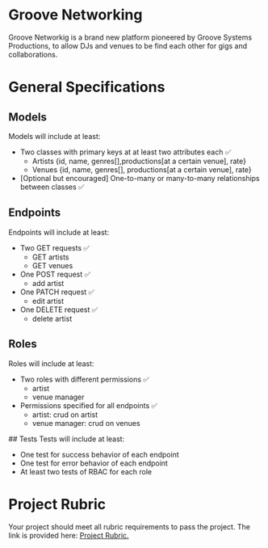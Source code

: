 # Groove Networking 
Groove Networkig is a brand new platform pioneered by Groove Systems Productions, to allow DJs and venues to be find each other for gigs and collaborations. 

# General Specifications
## Models 
Models will include at least:
- Two classes with primary keys at at least two attributes each ✅
    - Artists {id, name, genres[],productions[at a certain venue], rate} 
    - Venues {id, name, genres[], productions[at a certain venue], rate} 
- [Optional but encouraged] One-to-many or many-to-many relationships between classes ✅

## Endpoints
Endpoints will include at least:
- Two GET requests ✅
    - GET artists 
    - GET venues
- One POST request ✅
    - add artist 
- One PATCH request ✅
    - edit artist
- One DELETE request ✅
    - delete artist

## Roles
Roles will include at least:
- Two roles with different permissions ✅
    - artist
    - venue manager
- Permissions specified for all endpoints ✅
    - artist: crud on artist
    - venue manager: crud on venues 


## Tests
Tests will include at least:
- One test for success behavior of each endpoint
- One test for error behavior of each endpoint
- At least two tests of RBAC for each role

# Project Rubric
Your project should meet all rubric requirements to pass the project. The link is provided here: [Project Rubric.](https://review.udacity.com/#!/rubrics/5091/view)